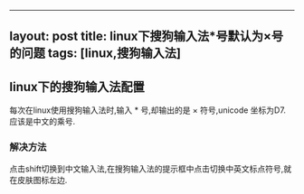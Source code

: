 
---
layout: post
title: linux下搜狗输入法*号默认为×号的问题
tags: [linux,搜狗输入法]
---

## linux下的搜狗输入法配置

每次在linux使用搜狗输入法时,输入 * 号,却输出的是 × 符号,unicode 坐标为D7. 应该是中文的乘号.

<!-- more -->

### 解决方法

点击shift切换到中文输入法,在搜狗输入法的提示框中点击切换中英文标点符号,就在皮肤图标左边.

